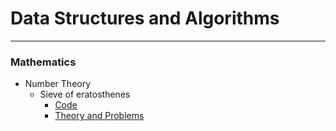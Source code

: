 # Data Structures and Algorithms

***

### Mathematics

* Number Theory
     * Sieve of eratosthenes
        * [Code](https://github.com/anuanu0-0/data-structures-and-algorithms/blob/master/Mathematics/primeSieve.cpp)
        * [Theory and Problems](https://cp-algorithms.com/algebra/sieve-of-eratosthenes.html)
